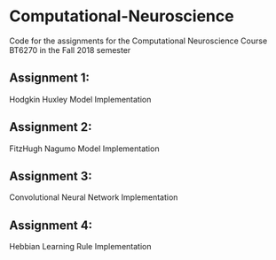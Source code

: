 # Computational-Neuroscience
Code for the assignments for the Computational Neuroscience Course BT6270 in the Fall 2018 semester

## Assignment 1:
Hodgkin Huxley Model Implementation

## Assignment 2:
FitzHugh Nagumo Model Implementation

## Assignment 3:
Convolutional Neural Network Implementation

## Assignment 4:
Hebbian Learning Rule Implementation

